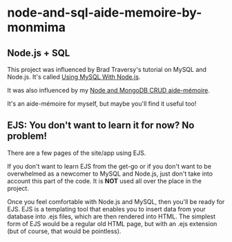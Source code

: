 # node-and-sql-aide-memoire-by-monmima

## Node.js + SQL

This project was influenced by Brad Traversy's tutorial on MySQL and Node.js. It's called [Using MySQL With Node.js](https://www.youtube.com/watch?v=EN6Dx22cPRI).

It was also influenced by my [Node and MongoDB CRUD aide-mémoire](https://github.com/monmima/node-and-mongodb-crud-aide-memoire-by-monmima).

It's an aide-mémoire for myself, but maybe you'll find it useful too!

## EJS: You don't want to learn it for now? No problem!

There are a few pages of the site/app using EJS.

If you don't want to learn EJS from the get-go or if you don't want to be overwhelmed as a newcomer to MySQL and Node.js, just don't take into account this part of the code. It is **NOT** used all over the place in the project.

Once you feel comfortable with Node.js and MySQL, then you'll be ready for EJS. EJS is a templating tool that enables you to insert data from your database into .ejs files, which are then rendered into HTML. The simplest form of EJS would be a regular old HTML page, but with an .ejs extension (but of course, that would be pointless).